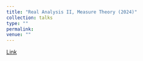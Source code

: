 ```yaml
---
title: "Real Analysis II, Measure Theory (2024)"
collection: talks
type: ""
permalink: 
venue: ""
---
```


[Link](https://nlyu1.github.io/real-analysis/)